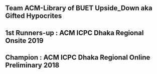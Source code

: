 ## Team ACM-Library of BUET Upside_Down aka Gifted Hypocrites
## 1st Runners-up : ACM ICPC Dhaka Regional Onsite 2019
## Champion : ACM ICPC Dhaka Regional Online Preliminary 2018
